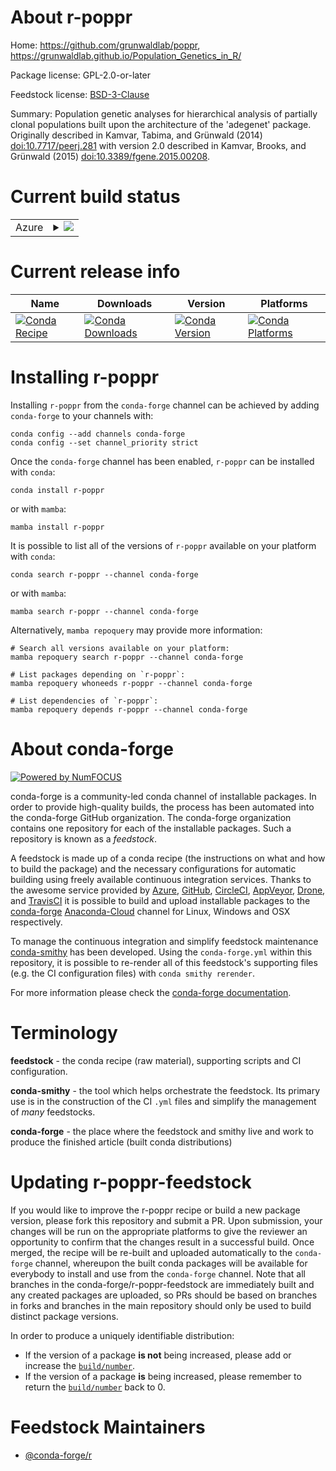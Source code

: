 About r-poppr
=============

Home: https://github.com/grunwaldlab/poppr, https://grunwaldlab.github.io/Population_Genetics_in_R/

Package license: GPL-2.0-or-later

Feedstock license: [BSD-3-Clause](https://github.com/conda-forge/r-poppr-feedstock/blob/main/LICENSE.txt)

Summary: Population genetic analyses for hierarchical analysis of partially clonal populations built upon the architecture of the 'adegenet' package. Originally described in Kamvar, Tabima, and Grünwald (2014) <doi:10.7717/peerj.281> with version 2.0 described in Kamvar, Brooks, and Grünwald (2015) <doi:10.3389/fgene.2015.00208>.

Current build status
====================


<table>
    
  <tr>
    <td>Azure</td>
    <td>
      <details>
        <summary>
          <a href="https://dev.azure.com/conda-forge/feedstock-builds/_build/latest?definitionId=10038&branchName=main">
            <img src="https://dev.azure.com/conda-forge/feedstock-builds/_apis/build/status/r-poppr-feedstock?branchName=main">
          </a>
        </summary>
        <table>
          <thead><tr><th>Variant</th><th>Status</th></tr></thead>
          <tbody><tr>
              <td>linux_64_r_base4.1</td>
              <td>
                <a href="https://dev.azure.com/conda-forge/feedstock-builds/_build/latest?definitionId=10038&branchName=main">
                  <img src="https://dev.azure.com/conda-forge/feedstock-builds/_apis/build/status/r-poppr-feedstock?branchName=main&jobName=linux&configuration=linux_64_r_base4.1" alt="variant">
                </a>
              </td>
            </tr><tr>
              <td>linux_64_r_base4.2</td>
              <td>
                <a href="https://dev.azure.com/conda-forge/feedstock-builds/_build/latest?definitionId=10038&branchName=main">
                  <img src="https://dev.azure.com/conda-forge/feedstock-builds/_apis/build/status/r-poppr-feedstock?branchName=main&jobName=linux&configuration=linux_64_r_base4.2" alt="variant">
                </a>
              </td>
            </tr><tr>
              <td>osx_64_r_base4.1</td>
              <td>
                <a href="https://dev.azure.com/conda-forge/feedstock-builds/_build/latest?definitionId=10038&branchName=main">
                  <img src="https://dev.azure.com/conda-forge/feedstock-builds/_apis/build/status/r-poppr-feedstock?branchName=main&jobName=osx&configuration=osx_64_r_base4.1" alt="variant">
                </a>
              </td>
            </tr><tr>
              <td>osx_64_r_base4.2</td>
              <td>
                <a href="https://dev.azure.com/conda-forge/feedstock-builds/_build/latest?definitionId=10038&branchName=main">
                  <img src="https://dev.azure.com/conda-forge/feedstock-builds/_apis/build/status/r-poppr-feedstock?branchName=main&jobName=osx&configuration=osx_64_r_base4.2" alt="variant">
                </a>
              </td>
            </tr>
          </tbody>
        </table>
      </details>
    </td>
  </tr>
</table>

Current release info
====================

| Name | Downloads | Version | Platforms |
| --- | --- | --- | --- |
| [![Conda Recipe](https://img.shields.io/badge/recipe-r--poppr-green.svg)](https://anaconda.org/conda-forge/r-poppr) | [![Conda Downloads](https://img.shields.io/conda/dn/conda-forge/r-poppr.svg)](https://anaconda.org/conda-forge/r-poppr) | [![Conda Version](https://img.shields.io/conda/vn/conda-forge/r-poppr.svg)](https://anaconda.org/conda-forge/r-poppr) | [![Conda Platforms](https://img.shields.io/conda/pn/conda-forge/r-poppr.svg)](https://anaconda.org/conda-forge/r-poppr) |

Installing r-poppr
==================

Installing `r-poppr` from the `conda-forge` channel can be achieved by adding `conda-forge` to your channels with:

```
conda config --add channels conda-forge
conda config --set channel_priority strict
```

Once the `conda-forge` channel has been enabled, `r-poppr` can be installed with `conda`:

```
conda install r-poppr
```

or with `mamba`:

```
mamba install r-poppr
```

It is possible to list all of the versions of `r-poppr` available on your platform with `conda`:

```
conda search r-poppr --channel conda-forge
```

or with `mamba`:

```
mamba search r-poppr --channel conda-forge
```

Alternatively, `mamba repoquery` may provide more information:

```
# Search all versions available on your platform:
mamba repoquery search r-poppr --channel conda-forge

# List packages depending on `r-poppr`:
mamba repoquery whoneeds r-poppr --channel conda-forge

# List dependencies of `r-poppr`:
mamba repoquery depends r-poppr --channel conda-forge
```


About conda-forge
=================

[![Powered by
NumFOCUS](https://img.shields.io/badge/powered%20by-NumFOCUS-orange.svg?style=flat&colorA=E1523D&colorB=007D8A)](https://numfocus.org)

conda-forge is a community-led conda channel of installable packages.
In order to provide high-quality builds, the process has been automated into the
conda-forge GitHub organization. The conda-forge organization contains one repository
for each of the installable packages. Such a repository is known as a *feedstock*.

A feedstock is made up of a conda recipe (the instructions on what and how to build
the package) and the necessary configurations for automatic building using freely
available continuous integration services. Thanks to the awesome service provided by
[Azure](https://azure.microsoft.com/en-us/services/devops/), [GitHub](https://github.com/),
[CircleCI](https://circleci.com/), [AppVeyor](https://www.appveyor.com/),
[Drone](https://cloud.drone.io/welcome), and [TravisCI](https://travis-ci.com/)
it is possible to build and upload installable packages to the
[conda-forge](https://anaconda.org/conda-forge) [Anaconda-Cloud](https://anaconda.org/)
channel for Linux, Windows and OSX respectively.

To manage the continuous integration and simplify feedstock maintenance
[conda-smithy](https://github.com/conda-forge/conda-smithy) has been developed.
Using the ``conda-forge.yml`` within this repository, it is possible to re-render all of
this feedstock's supporting files (e.g. the CI configuration files) with ``conda smithy rerender``.

For more information please check the [conda-forge documentation](https://conda-forge.org/docs/).

Terminology
===========

**feedstock** - the conda recipe (raw material), supporting scripts and CI configuration.

**conda-smithy** - the tool which helps orchestrate the feedstock.
                   Its primary use is in the construction of the CI ``.yml`` files
                   and simplify the management of *many* feedstocks.

**conda-forge** - the place where the feedstock and smithy live and work to
                  produce the finished article (built conda distributions)


Updating r-poppr-feedstock
==========================

If you would like to improve the r-poppr recipe or build a new
package version, please fork this repository and submit a PR. Upon submission,
your changes will be run on the appropriate platforms to give the reviewer an
opportunity to confirm that the changes result in a successful build. Once
merged, the recipe will be re-built and uploaded automatically to the
`conda-forge` channel, whereupon the built conda packages will be available for
everybody to install and use from the `conda-forge` channel.
Note that all branches in the conda-forge/r-poppr-feedstock are
immediately built and any created packages are uploaded, so PRs should be based
on branches in forks and branches in the main repository should only be used to
build distinct package versions.

In order to produce a uniquely identifiable distribution:
 * If the version of a package **is not** being increased, please add or increase
   the [``build/number``](https://docs.conda.io/projects/conda-build/en/latest/resources/define-metadata.html#build-number-and-string).
 * If the version of a package **is** being increased, please remember to return
   the [``build/number``](https://docs.conda.io/projects/conda-build/en/latest/resources/define-metadata.html#build-number-and-string)
   back to 0.

Feedstock Maintainers
=====================

* [@conda-forge/r](https://github.com/conda-forge/r/)

